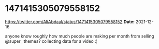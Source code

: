 # 1471415305079558152
https://twitter.com/AliAbdaal/status/1471415305079558152
**Date:** 2021-12-16

anyone know roughly how much people are making per month from selling @super_ themes? collecting data for a video :)
